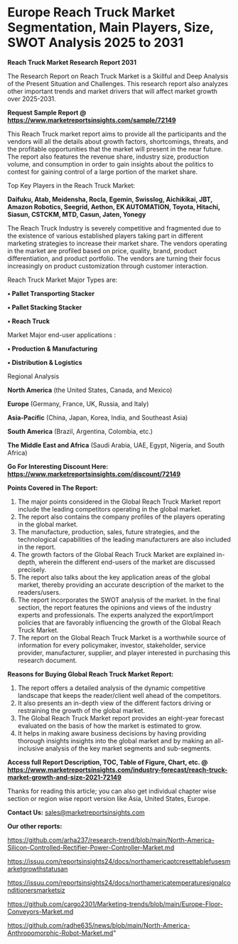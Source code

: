 # Europe Reach Truck Market Segmentation, Main Players, Size, SWOT Analysis 2025 to 2031

<strong>Reach Truck Market Research Report 2031</strong>

The Research Report on Reach Truck Market is a Skillful and Deep Analysis of the Present Situation and Challenges. This research report also analyzes other important trends and market drivers that will affect market growth over 2025-2031.

<strong>Request Sample Report @ <a href=https://www.marketreportsinsights.com/sample/72149>https://www.marketreportsinsights.com/sample/72149</a></strong>

This Reach Truck market report aims to provide all the participants and the vendors will all the details about growth factors, shortcomings, threats, and the profitable opportunities that the market will present in the near future. The report also features the revenue share, industry size, production volume, and consumption in order to gain insights about the politics to contest for gaining control of a large portion of the market share.

Top Key Players in the Reach Truck Market:

<strong>Daifuku, Atab, Meidensha, Rocla, Egemin, Swisslog, Aichikikai, JBT, Amazon Robotics, Seegrid, Aethon, EK AUTOMATION, Toyota, Hitachi, Siasun, CSTCKM, MTD, Casun, Jaten, Yonegy</strong>

The Reach Truck Industry is severely competitive and fragmented due to the existence of various established players taking part in different marketing strategies to increase their market share. The vendors operating in the market are profiled based on price, quality, brand, product differentiation, and product portfolio. The vendors are turning their focus increasingly on product customization through customer interaction.

Reach Truck Market Major Types are:

<strong>• Pallet Transporting Stacker

• Pallet Stacking Stacker

• Reach Truck</strong>

Market Major end-user applications :

<strong>• Production & Manufacturing

• Distribution & Logistics</strong>

Regional Analysis

</u><strong><b>North America</b></strong> (the United States, Canada, and Mexico)

<strong><b>Europe </b></strong>(Germany, France, UK, Russia, and Italy)

<strong><b>Asia-Pacific</b></strong> (China, Japan, Korea, India, and Southeast Asia)

<strong><b>South America</b></strong> (Brazil, Argentina, Colombia, etc.)

<strong><b>The Middle East and Africa</b></strong> (Saudi Arabia, UAE, Egypt, Nigeria, and South Africa)

<strong>Go For Interesting Discount Here: <a href=https://www.marketreportsinsights.com/discount/72149>https://www.marketreportsinsights.com/discount/72149</a></strong>

<strong>Points Covered in The Report:</strong>
<ol>
  <li>The major points considered in the Global Reach Truck Market report include the leading competitors operating in the global market.</li>
  <li>The report also contains the company profiles of the players operating in the global market.</li>
  <li>The manufacture, production, sales, future strategies, and the technological capabilities of the leading manufacturers are also included in the report.</li>
  <li>The growth factors of the Global Reach Truck Market are explained in-depth, wherein the different end-users of the market are discussed precisely.</li>
  <li>The report also talks about the key application areas of the global market, thereby providing an accurate description of the market to the readers/users.</li>
  <li>The report incorporates the SWOT analysis of the market. In the final section, the report features the opinions and views of the industry experts and professionals. The experts analyzed the export/import policies that are favorably influencing the growth of the Global Reach Truck Market.</li>
  <li>The report on the Global Reach Truck Market is a worthwhile source of information for every policymaker, investor, stakeholder, service provider, manufacturer, supplier, and player interested in purchasing this research document.</li>
</ol>
<strong>Reasons for Buying Global Reach Truck Market Report:</strong>

<ol>
  <li>The report offers a detailed analysis of the dynamic competitive landscape that keeps the reader/client well ahead of the competitors.</li>
  <li>It also presents an in-depth view of the different factors driving or restraining the growth of the global market.</li>
  <li>The Global Reach Truck Market report provides an eight-year forecast evaluated on the basis of how the market is estimated to grow.</li>
  <li>It helps in making aware business decisions by having providing thorough insights insights into the global market and by making an all-inclusive analysis of the key market segments and sub-segments.</li>
</ol>
<strong>Access full Report Description, TOC, Table of Figure, Chart, etc. @ <a href=https://www.marketreportsinsights.com/industry-forecast/reach-truck-market-growth-and-size-2021-72149>https://www.marketreportsinsights.com/industry-forecast/reach-truck-market-growth-and-size-2021-72149</a></strong>


Thanks for reading this article; you can also get individual chapter wise section or region wise report version like Asia, United States, Europe.

<strong>Contact Us:</strong>
sales@marketreportsinsights.com

<strong>Our other reports:</strong>

<a href=https://github.com/arha237/research-trend/blob/main/North-America-Silicon-Controlled-Rectifier-Power-Controller-Market.md>https://github.com/arha237/research-trend/blob/main/North-America-Silicon-Controlled-Rectifier-Power-Controller-Market.md</a>

<a href=https://issuu.com/reportsinsights24/docs/northamericaptcresettablefusesmarketgrowthstatusan>https://issuu.com/reportsinsights24/docs/northamericaptcresettablefusesmarketgrowthstatusan</a>

<a href=https://issuu.com/reportsinsights24/docs/northamericatemperaturesignalconditionersmarketsiz>https://issuu.com/reportsinsights24/docs/northamericatemperaturesignalconditionersmarketsiz</a>

<a href=https://github.com/cargo2301/Marketing-trends/blob/main/Europe-Floor-Conveyors-Market.md>https://github.com/cargo2301/Marketing-trends/blob/main/Europe-Floor-Conveyors-Market.md</a>

<a href=https://github.com/radhe635/news/blob/main/North-America-Anthropomorphic-Robot-Market.md>https://github.com/radhe635/news/blob/main/North-America-Anthropomorphic-Robot-Market.md</a>"
